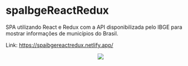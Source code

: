 # spaIbgeReactRedux
SPA utilizando React e Redux com a API disponibilizada pelo IBGE para mostrar informações de municípios do Brasil.
 
 Link: https://spaibgereactredux.netlify.app/

 <div align="center">
    <img src="https://user-images.githubusercontent.com/64506852/212786596-58f68f80-f67c-46da-b563-dd19365b242b.png"/>
</div>
